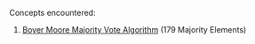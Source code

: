 Concepts encountered:
1. [Boyer Moore Majority Vote Algorithm](https://en.wikipedia.org/wiki/Boyer%E2%80%93Moore_majority_vote_algorithm) (179 Majority Elements)
